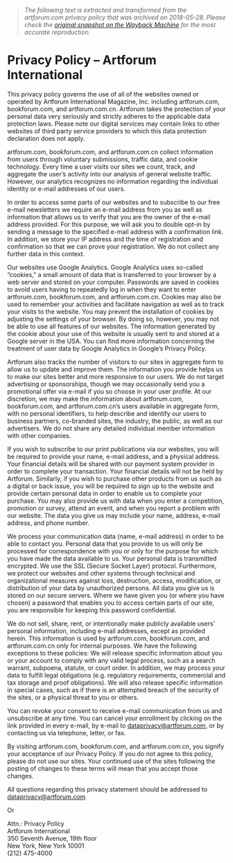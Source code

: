 > *The following text is extracted and transformed from the artforum.com privacy policy that was archived on 2018-05-28. Please check the [original snapshot on the Wayback Machine](https://web.archive.org/web/20180528212549id_/https%3A//www.artforum.com/privacy) for the most accurate reproduction.*

# Privacy Policy – Artforum International

This privacy policy governs the use of all of the websites owned or operated by Artforum International Magazine, Inc. including artforum.com, bookforum.com, and artforum.com.cn. Artforum takes the protection of your personal data very seriously and strictly adheres to the applicable data protection laws. Please note our digital services may contain links to other websites of third party service providers to which this data protection declaration does not apply.

artforum.com, bookforum.com, and artforum.com.cn collect information from users through voluntary submissions, traffic data, and cookie technology. Every time a user visits our sites we count, track, and aggregate the user’s activity into our analysis of general website traffic. However, our analytics recognizes no information regarding the individual identity or e-mail addresses of our users.

In order to access some parts of our websites and to subscribe to our free e-mail newsletters we require an e-mail address from you as well as information that allows us to verify that you are the owner of the e-mail address provided. For this purpose, we will ask you to double opt-in by sending a message to the specified e-mail address with a confirmation link. In addition, we store your IP address and the time of registration and confirmation so that we can prove your registration. We do not collect any further data in this context.

Our websites use Google Analytics. Google Analytics uses so-called “cookies,” a small amount of data that is transferred to your browser by a web server and stored on your computer. Passwords are saved in cookies to avoid users having to repeatedly log in when they want to enter artforum.com, bookforum.com, and artforum.com.cn. Cookies may also be used to remember your activities and facilitate navigation as well as to track your visits to the website. You may prevent the installation of cookies by adjusting the settings of your browser. By doing so, however, you may not be able to use all features of our websites. The information generated by the cookie about your use of this website is usually sent to and stored at a Google server in the USA. You can find more information concerning the treatment of user data by Google Analytics in Google’s Privacy Policy.

Artforum also tracks the number of visitors to our sites in aggregate form to allow us to update and improve them. The information you provide helps us to make our sites better and more responsive to our users. We do not target advertising or sponsorships, though we may occasionally send you a promotional offer via e-mail if you so choose in your user profile. At our discretion, we may make the information about artforum.com, bookforum.com, and artforum.com.cn’s users available in aggregate form, with no personal identifiers, to help describe and identify our users to business partners, co-branded sites, the industry, the public, as well as our advertisers. We do not share any detailed individual member information with other companies.

If you wish to subscribe to our print publications via our websites, you will be required to provide your name, e-mail address, and a physical address. Your financial details will be shared with our payment system provider in order to complete your transaction. Your financial details will not be held by Artforum. Similarly, if you wish to purchase other products from us such as a digital or back issue, you will be required to sign up to the website and provide certain personal data in order to enable us to complete your purchase. You may also provide us with data when you enter a competition, promotion or survey, attend an event, and when you report a problem with our website. The data you give us may include your name, address, e-mail address, and phone number.

We process your communication data (name, e-mail address) in order to be able to contact you. Personal data that you provide to us will only be processed for correspondence with you or only for the purpose for which you have made the data available to us. Your personal data is transmitted encrypted. We use the SSL (Secure Socket Layer) protocol. Furthermore, we protect our websites and other systems through technical and organizational measures against loss, destruction, access, modification, or distribution of your data by unauthorized persons. All data you give us is stored on our secure servers. Where we have given you (or where you have chosen) a password that enables you to access certain parts of our site, you are responsible for keeping this password confidential.

We do not sell, share, rent, or intentionally make publicly available users’ personal information, including e-mail addresses, except as provided herein. This information is used by artforum.com, bookforum.com, and artforum.com.cn only for internal purposes. We have the following exceptions to these policies: We will release specific information about you or your account to comply with any valid legal process, such as a search warrant, subpoena, statute, or court order. In addition, we may process your data to fulfill legal obligations (e.g. regulatory requirements, commercial and tax storage and proof obligations). We will also release specific information in special cases, such as if there is an attempted breach of the security of the sites, or a physical threat to you or others.

You can revoke your consent to receive e-mail communication from us and unsubscribe at any time. You can cancel your enrollment by clicking on the link provided in every e-mail, by e-mail to [dataprivacy@artforum.com](mailto:dataprivacy@artforum.com), or by contacting us via telephone, letter, or fax.

By visiting artforum.com, bookforum.com, and artforum.com.cn, you signify your acceptance of our Privacy Policy. If you do not agree to this policy, please do not use our sites. Your continued use of the sites following the posting of changes to these terms will mean that you accept those changes.

All questions regarding this privacy statement should be addressed to [dataprivacy@artforum.com](mailto:dataprivacy@artforum.com%3C)

Or

Attn.: Privacy Policy  
Artforum International  
350 Seventh Avenue, 19th floor  
New York, New York 10001  
(212) 475-4000

